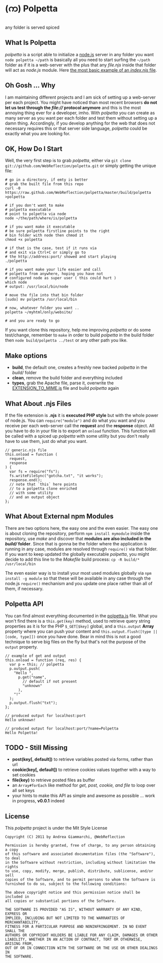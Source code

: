 (က) Polpetta
============
any folder is served spiced


What Is Polpetta
----------------
*polpetta* is a script able to initialize a [node.js](http://nodejs.org/) server in any folder you want
`node polpetta ~/path` is basically all you need to start surfing the `~/path` folder as if it is a web-server with the plus that any *file.njs* inside that folder will act as *node.js* module.
Here [the most basic example of an *index.njs* file](https://github.com/WebReflection/polpetta/blob/master/test/index.njs).


Oh Gosh ... Why
---------------
I am maintaining different projects and I am sick of setting up a web-server per each project.
You might have noticed than most recent browsers **do not let us test through the *file://* protocol anymore** and this is the most annoying thing ever for a developer, imho.
With *polpetta* you can create as many server as you want per each folder and test them without setting up a damn thing.
Accordingly, if you develop anything for the web that does not necessary requires this or that server side language, *polpetta* could be exactly what you are looking for.


OK, How Do I Start
------------------
Well, the very first step is to grab *polpetta*, either via `git clone git://github.com/WebReflection/polpetta.git` or simply getting the unique file:

    # go in a directory, if emty is better
    # grab the built file from this repo
    curl -0 https://raw.github.com/WebReflection/polpetta/master/build/polpetta >polpetta

    # if you don't want to make
    # polpetta executable
    # point to polpetta via node
    node ~/the/path/where/is/polpetta

    # if you want make it executable
    # be sure polpetta firstline points to the right
    # bin folder with node then chmod it
    chmod +x polpetta

    # if that is the case, test if it runs via
    # and exit via Ctrl+C or simply go to
    # the http://address:port/ showed and start playing
    ./polpetta

    # if you want make your life easier and call
    # polpetta from anywhere, hoping you have not
    # configured node as super user ( this could hurt )
    which node
    # output: /usr/local/bin/node

    # move the file into that bin folder
    [sudo] mv polpetta /usr/local/bin

    # now, whatever folder you want ..
    polpetta ~/myhtml/only/website/

    # and you are ready to go

If you want clone this repository, help me improving *polpetta* or do some test/change, remember to `make` in order to build *polpetta* in the build folder then `node build/polpetta ../test` or any other path you like.


Make options
------------
  * **build**, the default one, creates a freshly new backed *polpetta* in the *build/* folder
  * **clean**, remove the build folder and everything included
  * **types**, grab the Apache file, parse it, overwrite the [EXTENSION_TO_MIME.js](https://github.com/WebReflection/polpetta/blob/master/src/EXTENSION_TO_MIME.js) file and build *polpetta* again


What About .njs Files
---------------------
If the file extension is **.njs** it is **executed PHP style** but with the whole power of node.js.
You can `require("module")` and do what you want and you receive per each web-server call the **request** and the **response** object.
All you have to do in your file is to export an `onload` function. This function will be called with a spiced up *polpetta* with some utility but you don't really have to use them, just do what you want.

    // generic.njs file
    this.onload = function (
      request,
      response
    ) {
      var fs = require("fs");
      fs.writeFileSync("gotcha.txt", "it works");
      response.end();
      // note that `this` here points
      // to a polpetta clone enriched
      // with some utility
      // and an output object
    };


What About External npm Modules
-------------------------------
There are two options here, the easy one and the even easier.
The easy one is about cloning the repository, perform `npm install mymodule` inside the repository, use *make* and discover that **modules are also included in the *build/* folder**.
Since that is gonna be the folder where the application is running in any case, modules are resolved through `require()` via that folder.
If you want to keep updated the globally executable *polpetta*, you might decide to add this line to the *Makefile* build process: `cp -R build/* /usr/local/bin`

The even easier way is to install your most used modules globally via `npm install -g module` so that these will be available in any case through the node.js `require()` mechanism and you update one place rather than all of them, if necessary.


Polpetta API
------------
You can find almost everything documented in the [polpetta.js](https://github.com/WebReflection/polpetta/blob/master/src/polpetta.js) file.
What you won't find there is a `this.get(key)` method, used to retrieve query string properties as it is for the PHP `$_GET[$key]` global, and a `this.output` **Array** property where you can push your content and `this.output.flush([type || [code, type]])` once you have done.
Bear in mind this is not a good technique to serve big files on the fly but that's not the purpose of the `output` property.

    // example of get and output
    this.onload = function (req, res) {
      var p = this; // polpetta
      p.output.push(
        "Hello ",
          p.get("name",
            // default if not present
            "unknown"
          ),
        "!"
      );
      p.output.flush("txt");
    };

    // produced output for localhost:port
    Hello unknown!

    // produced output for localhost:port/?name=Polpetta
    Hello Polpetta!


TODO - Still Missing
--------------------
  * **post(key[, default])** to retrieve variables posted via forms, rather than url
  * **cookie(key[, default])** to retrieve cookies values together with a way to set cookies
  * **file(key)** to retrieve posted files as buffer
  * an `Array#forEach` like method for *get, post, cookie, and file* to loop over all set keys
  * your hints to make this API as simple and awesome as possible ... work in progress, **v0.0.1** indeed


License
-------
This *polpetta* project is under the Mit Style License

    Copyright (C) 2011 by Andrea Giammarchi, @WebReflection

    Permission is hereby granted, free of charge, to any person obtaining a copy
    of this software and associated documentation files (the "Software"), to deal
    in the Software without restriction, including without limitation the rights
    to use, copy, modify, merge, publish, distribute, sublicense, and/or sell
    copies of the Software, and to permit persons to whom the Software is
    furnished to do so, subject to the following conditions:

    The above copyright notice and this permission notice shall be included in
    all copies or substantial portions of the Software.

    THE SOFTWARE IS PROVIDED "AS IS", WITHOUT WARRANTY OF ANY KIND, EXPRESS OR
    IMPLIED, INCLUDING BUT NOT LIMITED TO THE WARRANTIES OF MERCHANTABILITY,
    FITNESS FOR A PARTICULAR PURPOSE AND NONINFRINGEMENT. IN NO EVENT SHALL THE
    AUTHORS OR COPYRIGHT HOLDERS BE LIABLE FOR ANY CLAIM, DAMAGES OR OTHER
    LIABILITY, WHETHER IN AN ACTION OF CONTRACT, TORT OR OTHERWISE, ARISING FROM,
    OUT OF OR IN CONNECTION WITH THE SOFTWARE OR THE USE OR OTHER DEALINGS IN
    THE SOFTWARE.